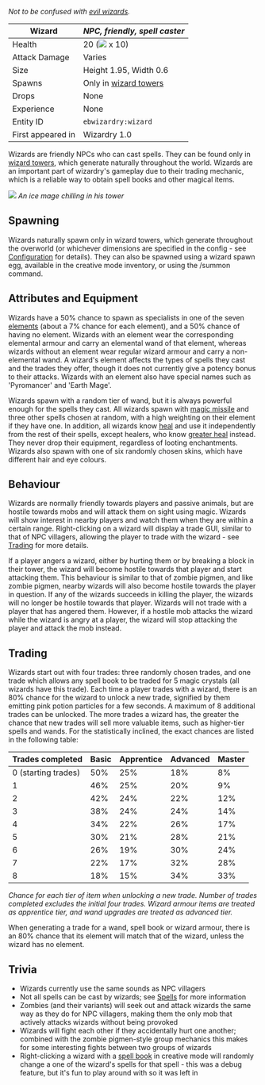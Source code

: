 _Not to be confused with [evil wizards](https://github.com/Electroblob77/Wizardry/wiki/Evil-Wizard)._

| Wizard | _NPC, friendly, spell caster_ |
|--------|-------|
| Health | 20 (![](https://d1u5p3l4wpay3k.cloudfront.net/minecraft_gamepedia/a/a7/Heart.svg?version=bda6b1af2e973a710a075d05b9cba7fc) x 10)|
| Attack Damage | Varies |
| Size | Height 1.95, Width 0.6 |
| Spawns | Only in [wizard towers](https://github.com/Electroblob77/Wizardry/wiki/Wizard-Tower) |
| Drops | None |
| Experience | None |
| Entity ID | `ebwizardry:wizard` |
| First appeared in | Wizardry 1.0 |

Wizards are friendly NPCs who can cast spells. They can be found only in [wizard towers](https://github.com/Electroblob77/Wizardry/wiki/Wizard-Tower), which generate naturally throughout the world. Wizards are an important part of wizardry's gameplay due to their trading mechanic, which is a reliable way to obtain spell books and other magical items.

![](https://media.forgecdn.net/attachments/202/398/2017-01-16_20.png)
_An ice mage chilling in his tower_

## Spawning
Wizards naturally spawn only in wizard towers, which generate throughout the overworld (or whichever dimensions are specified in the config - see [Configuration](https://github.com/Electroblob77/Wizardry/wiki/Configuration) for details). They can also be spawned using a wizard spawn egg, available in the creative mode inventory, or using the /summon command.

## Attributes and Equipment
Wizards have a 50% chance to spawn as specialists in one of the seven [elements](https://github.com/Electroblob77/Wizardry/wiki/Elements) (about a 7% chance for each element), and a 50% chance of having no element. Wizards with an element wear the corresponding elemental armour and carry an elemental wand of that element, whereas wizards without an element wear regular wizard armour and carry a non-elemental wand. A wizard's element affects the types of spells they cast and the trades they offer, though it does not currently give a potency bonus to their attacks. Wizards with an element also have special names such as 'Pyromancer' and 'Earth Mage'.

Wizards spawn with a random tier of wand, but it is always powerful enough for the spells they cast. All wizards spawn with [magic missile](https://github.com/Electroblob77/Wizardry/wiki/Magic-Missile) and three other spells chosen at random, with a high weighting on their element if they have one. In addition, all wizards know [heal](https://github.com/Electroblob77/Wizardry/wiki/Heal) and use it independently from the rest of their spells, except healers, who know [greater heal](https://github.com/Electroblob77/Wizardry/wiki/Greater-Heal) instead. They never drop their equipment, regardless of looting enchantments. Wizards also spawn with one of six randomly chosen skins, which have different hair and eye colours.

## Behaviour
Wizards are normally friendly towards players and passive animals, but are hostile towards mobs and will attack them on sight using magic. Wizards will show interest in nearby players and watch them when they are within a certain range. Right-clicking on a wizard will display a trade GUI, similar to that of NPC villagers, allowing the player to trade with the wizard - see [Trading](https://github.com/Electroblob77/Wizardry/wiki/Wizard#trading) for more details.

If a player angers a wizard, either by hurting them or by breaking a block in their tower, the wizard will become hostile towards that player and start attacking them. This behaviour is similar to that of zombie pigmen, and like zombie pigmen, nearby wizards will also become hostile towards the player in question. If any of the wizards succeeds in killing the player, the wizards will no longer be hostile towards that player. Wizards will not trade with a player that has angered them. However, if a hostile mob attacks the wizard while the wizard is angry at a player, the wizard will stop attacking the player and attack the mob instead.

## Trading
Wizards start out with four trades: three randomly chosen trades, and one trade which allows any spell book to be traded for 5 magic crystals (all wizards have this trade). Each time a player trades with a wizard, there is an 80% chance for the wizard to unlock a new trade, signified by them emitting pink potion particles for a few seconds. A maximum of 8 additional trades can be unlocked. The more trades a wizard has, the greater the chance that new trades will sell more valuable items, such as higher-tier spells and wands. For the statistically inclined, the exact chances are listed in the following table:

| Trades completed   | Basic | Apprentice | Advanced | Master |
|--------------------|-------|------------|----------|--------|
| 0 (starting trades)| 50%   | 25%        | 18%      | 8%     |
| 1                  | 46%   | 25%        | 20%      | 9%     |
| 2                  | 42%   | 24%        | 22%      | 12%    |
| 3                  | 38%   | 24%        | 24%      | 14%    |
| 4                  | 34%   | 22%        | 26%      | 17%    |
| 5                  | 30%   | 21%        | 28%      | 21%    |
| 6                  | 26%   | 19%        | 30%      | 24%    |
| 7                  | 22%   | 17%        | 32%      | 28%    |
| 8                  | 18%   | 15%        | 34%      | 33%    |

_Chance for each tier of item when unlocking a new trade. Number of trades completed excludes the initial four trades. Wizard armour items are treated as apprentice tier, and wand upgrades are treated as advanced tier._

When generating a trade for a wand, spell book or wizard armour, there is an 80% chance that its element will match that of the wizard, unless the wizard has no element.

## Trivia
- Wizards currently use the same sounds as NPC villagers
- Not all spells can be cast by wizards; see [Spells](https://github.com/Electroblob77/Wizardry/wiki/Spells) for more information
- Zombies (and their variants) will seek out and attack wizards the same way as they do for NPC villagers, making them the only mob that actively attacks wizards without being provoked
- Wizards will fight each other if they accidentally hurt one another; combined with the zombie pigmen-style group mechanics this makes for some interesting fights between two groups of wizards
- Right-clicking a wizard with a [spell book](https://github.com/Electroblob77/Wizardry/wiki/Spell-Book) in creative mode will randomly change a one of the wizard's spells for that spell - this was a debug feature, but it's fun to play around with so it was left in